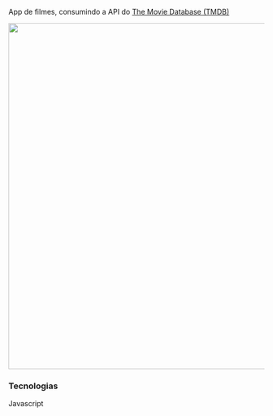 

App de filmes, consumindo a API do <a href="https://www.themoviedb.org/" target="_blank">The Movie Database (TMDB)</a> 


<p align="center">
  <img width="680" src="assets/img/filmes.gif">
</p>



### Tecnologias
Javascript


